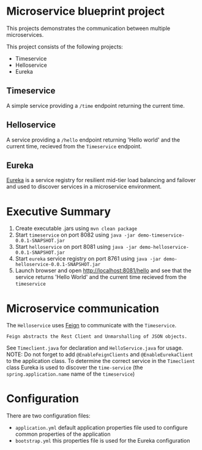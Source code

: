 # Microservice blueprint project

This projects demonstrates the communication between multiple microservices.

This project consists of the following projects:

* Timeservice
* Helloservice
* Eureka

## Timeservice
A simple service providing a `/time` endpoint returning the current time.

## Helloservice
A service providing a `/hello` endpoint returning 'Hello world' and the current time, recieved from the `Timeservice` endpoint.

## Eureka
[Eureka](https://github.com/Netflix/eureka) is a service registry for resilient mid-tier load balancing and failover and used to discover services in a microservice environment.

# Executive Summary

1. Create executable .jars using `mvn clean package`
2. Start `timeservice` on port 8082 using `java -jar demo-timeservice-0.0.1-SNAPSHOT.jar`
3. Start `helloservice` on port 8081 using `java -jar demo-helloservice-0.0.1-SNAPSHOT.jar`
3. Start `eureka` service registry on port 8761 using `java -jar demo-helloservice-0.0.1-SNAPSHOT.jar`
4. Launch browser and open [http://localhost:8081/hello](http://localhost:8081/hello) and see that the service returns 'Hello World' and the current time recieved from the `timeservice`

# Microservice communication

The `Helloservice` uses [Feign](https://github.com/Netflix/feign) to communicate with the `Timeservice`.

    Feign abstracts the Rest Client and Unmarshalling of JSON objects.
    
See `Timeclient.java` for declaration and `HelloService.java` for usage. NOTE: Do not forget to add `@EnableFeignClients` and `@EnableEurekaClient` to the application class. To determine the correct service in the `Timeclient` class Eureka is used to discover the `time-service` (the `spring.application.name` name of the `timeservice`)

# Configuration
There are two configuration files:

* `application.yml` default application properties file used to configure common properties of the application
* `bootstrap.yml` this properties file is used for the Eureka configuration